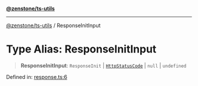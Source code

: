 [**@zenstone/ts-utils**](../README.md)

***

[@zenstone/ts-utils](../globals.md) / ResponseInitInput

# Type Alias: ResponseInitInput

> **ResponseInitInput**: `ResponseInit` \| [`HttpStatusCode`](HttpStatusCode.md) \| `null` \| `undefined`

Defined in: [response.ts:6](https://github.com/janpoem/ts-utils/blob/0cd4777c12ff7de2b512ea29cc29419037e8cb6f/src/http/response.ts#L6)

